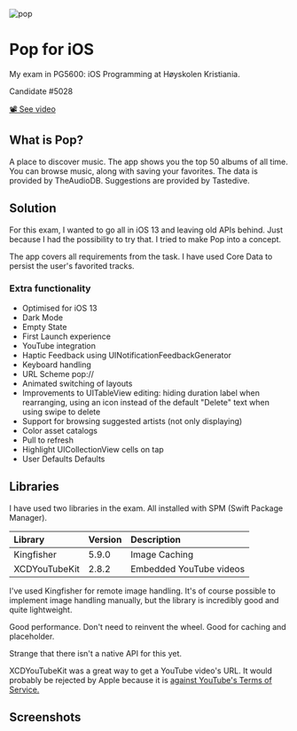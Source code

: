 ![pop](https://user-images.githubusercontent.com/4276097/70216662-4a4b0e00-1740-11ea-8382-543dcd9b3ee6.png)

# Pop for iOS
My exam in PG5600: iOS Programming at Høyskolen Kristiania.

Candidate #5028

[📽 See video](https://youtu.be/N65Q7FBs5nw)

## What is Pop?

A place to discover music. The app shows you the top 50 albums of all time. You can browse music, along with saving your favorites. The data is provided by TheAudioDB. Suggestions are provided by Tastedive. 

## Solution

For this exam, I wanted to go all in iOS 13 and leaving old APIs behind. Just because I had the possibility to try that. I tried to make Pop into a concept.  

The app covers all requirements from the task. I have used Core Data to persist the user's favorited tracks. 


### Extra functionality
* Optimised for iOS 13
* Dark Mode
* Empty State
* First Launch experience
* YouTube integration
* Haptic Feedback using UINotificationFeedbackGenerator
* Keyboard handling
* URL Scheme pop://
* Animated switching of layouts
* Improvements to UITableView editing: hiding duration label when rearranging, using an icon instead of the default "Delete" text when using swipe to delete
* Support for browsing suggested artists (not only displaying)
* Color asset catalogs
* Pull to refresh
* Highlight UICollectionView cells on tap
* User Defaults Defaults


## Libraries

I have used two libraries in the exam. All installed with SPM (Swift Package Manager).

| Library        | Version      | Description  |
| :------------- |:-------------|:-----|
| Kingfisher   | 5.9.0 | Image Caching |
| XCDYouTubeKit  | 2.8.2     |   Embedded YouTube videos |

I've used Kingfisher for remote image handling. It's of course possible to implement image handling manually, but the library is incredibly good and quite lightweight.

Good performance. Don't need to reinvent the wheel. Good for caching and placeholder. 

Strange that there isn't a native API for this yet. 

XCDYouTubeKit was a great way to get a YouTube video's URL. It would probably be rejected by Apple because it is [against YouTube's Terms of Service.](https://github.com/0xced/XCDYouTubeKit#warning)


## Screenshots


